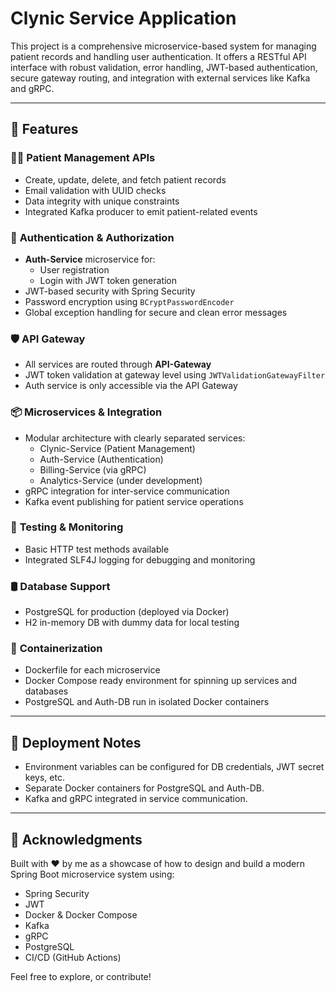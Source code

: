 # Clynic Service Application

This project is a comprehensive microservice-based system for managing patient records and handling user authentication. It offers a RESTful API interface with robust validation, error handling, JWT-based authentication, secure gateway routing, and integration with external services like Kafka and gRPC.

---

## 🚀 Features

### 🧑‍⚕️ **Patient Management APIs**
- Create, update, delete, and fetch patient records
- Email validation with UUID checks
- Data integrity with unique constraints
- Integrated Kafka producer to emit patient-related events

### 🔐 **Authentication & Authorization**
- **Auth-Service** microservice for:
  - User registration
  - Login with JWT token generation
- JWT-based security with Spring Security
- Password encryption using `BCryptPasswordEncoder`
- Global exception handling for secure and clean error messages

### 🛡️ **API Gateway**
- All services are routed through **API-Gateway**
- JWT token validation at gateway level using `JWTValidationGatewayFilter`
- Auth service is only accessible via the API Gateway

### 📦 **Microservices & Integration**
- Modular architecture with clearly separated services:
  - Clynic-Service (Patient Management)
  - Auth-Service (Authentication)
  - Billing-Service (via gRPC)
  - Analytics-Service (under development)
- gRPC integration for inter-service communication
- Kafka event publishing for patient service operations

### 🧪 **Testing & Monitoring**
- Basic HTTP test methods available
- Integrated SLF4J logging for debugging and monitoring

### 🛢️ **Database Support**
- PostgreSQL for production (deployed via Docker)
- H2 in-memory DB with dummy data for local testing

### 🐳 **Containerization**
- Dockerfile for each microservice
- Docker Compose ready environment for spinning up services and databases
- PostgreSQL and Auth-DB run in isolated Docker containers

---

## 🚀 Deployment Notes

- Environment variables can be configured for DB credentials, JWT secret keys, etc.
- Separate Docker containers for PostgreSQL and Auth-DB.
- Kafka and gRPC integrated in service communication.

---

## 🧠 Acknowledgments

Built with ❤️ by me as a showcase of how to design and build a modern Spring Boot microservice system using:
- Spring Security
- JWT
- Docker & Docker Compose
- Kafka
- gRPC
- PostgreSQL
- CI/CD (GitHub Actions)

Feel free to explore, or contribute!
